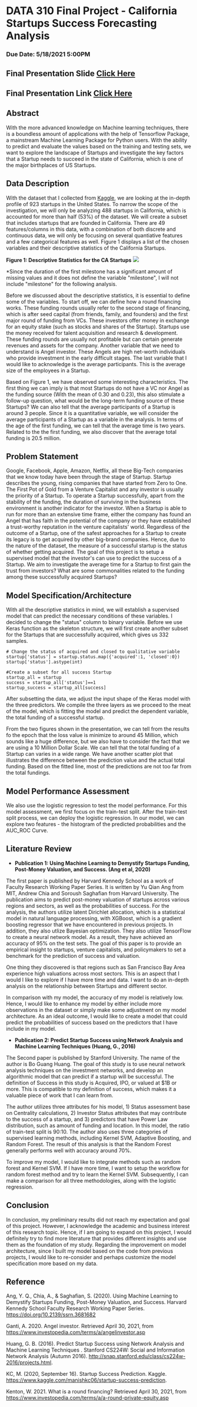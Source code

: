 # DATA 310 Final Project - California Startups Success Forecasting Analysis  
### Due Date: 5/18/2021 5:00PM

## Final Presentation Slide [Click Here](https://docs.google.com/presentation/d/1sZCz2qkfwxofQ5vASabRpsx0R50TtfQO2pVes0UZJL4/edit?usp=sharing)
## Final Presentation Link [Click Here](Final_Presentation.mp4) 


## Abstract 
With the more advanced knowledge on Machine learning techniques, there is a boundless amount of applications with the help of Tensorflow Package, a mainstream Machine Learning Package for Python users. With the ability to predict and evaluate the values based on the training and testing sets, we want to explore the landscape of Startups and investigate the key factors that a Startup needs to succeed in the state of California, which is one of the major birthplaces of US Startups.     

## Data Description
With the dataset that I collected from [Kaggle](https://www.kaggle.com/manishkc06/startup-success-prediction), we are looking at the in-depth profile of 923 startups in the United States. To narrow the scope of the investigation, we will only be analyzing 488 startups in California, which is accounted for more than half (53%) of the dataset. We will create a subset that includes startups that are founded in California. There are 49 features/columns in this data, with a combination of both discrete and continuous data, we will only be focusing on several quantiative features and a few categorical features as well. Figure 1 displays a list of the chosen variables and their descriptive statistics of the California Startups. 

**Figure 1: Descriptive Statistics for the CA Startups**
<img src="./descriptive_stats.PNG" />

*Since the duration of the first milestone has a significant amount of missing values and it does not define the variable "milestone", I will not include "milestone" for the following analysis.  

Before we discussed about the descriptive statistics, it is essential to define some of the variables. To start off, we can define how a round financing works. These funding rounds usually refer to the second stage of financing, which is after seed capital (from friends, family, and founders) and the first major round of funding from VCs. These investors offer money in exchange for an equity stake (such as stocks and shares of the Startup). Startups use the money received for talent acquisition and research & development. These funding rounds are usually not profitable but can certain generate revenues and assets for the company. Another variable that we need to understand is Angel investor. These Angels are high net-worth individuals who provide investment in the early difficult stages. The last variable that I would like to acknowledge is the average participants. This is the average size of the employees in a Startup.        

Based on Figure 1, we have observed some interesting characteristics. The first thing we can imply is that most Startups do not have a VC nor Angel as the funding source (With the mean of 0.30 and 0.23), this also stimulate a follow-up question, what would be the long-term funding source of these Startups? We can also tell that the average participants of a Startup is around 3 people. Since it is a quantitative variable, we will consider the average participants of a Startup as a variable in the analysis. In terms of the age of the first funding, we can tell that the average time is two years. Related to the the first funding, we also discover that the average total funding is 20.5 million. 


## Problem Statement 
Google, Facebook, Apple, Amazon, Netflix, all these Big-Tech companies that we know today have been through the stage of Startup. Startup describes the young, rising companies that have started from Zero to One. The First Pot of Gold from a Venture Capitalist and any investor is usually the priority of a Startup. To operate a Startup successfully, apart from the stability of the funding, the duration of surviving in the business environment is another indicator for the investor. When a Startup is able to run for more than an extensive time frame, either the company has found an Angel that has faith in the potential of the company or they have established a trust-worthy reputation in the venture capitalists' world. Regardless of the outcome of a Startup, one of the safest approaches for a Startup to create its legacy is to get acquired by other big-brand companies. Hence, due to the nature of the dataset, the measure of a successful startup is the status of whether getting acquired. The goal of this project is to setup a supervised model that the investor's can use to predict the success of a Startup. We aim to investigate the average time for a Startup to first gain the trust from investors?  What are some commonalities related to the funding among these successfully acquired Startups? 

## Model Specification/Architecture

With all the descriptive statistics in mind, we will establish a supervised model that can predict the necessary conditions of these variables. I decided to change the "status" column to binary variable. Before we use Keras function as the skeleton structure, we will first create another subset for the Startups that are successfully acquired, which gives us 332 samples.

```
# Change the status of acquired and closed to qualitative variable
startup['status'] = startup.status.map({'acquired':1, 'closed':0})
startup['status'].astype(int)

#Create a subset for all success Startup
startup_all = startup
success = startup_all['status']==1
startup_success = startup_all[success]
```
After subsetting the data, we adjust the input shape of the Keras model with the three predictors. We compile the three layers as we proceed to the meat of the model, which is fitting the model and predict the dependent variable, the total funding of a successful startup.  

From the two figures shown in the presentation, we can tell from the results fo the epoch that the loss value is minimize to around 45 Million, which sounds like a huge difference, but we also have to consider the fact that we are using a 10 Million Dollar Scale. We can tell that the total funding of a Startup can varies in a wide range. We have another scatter plot that illustrates the difference between the prediction value and the actual total funding. Based on the fitted line, most of the predictions are not too far from the total fundings. 

## Model Performance Assessment 
We also use the logistic regression to test the model performance. For this model assessment, we first focus on the train-test split. After the train-test split process, we can deploy the logistic regression. In our model, we can explore two features - the histogram of the predicted probabilities and the AUC_ROC Curve.   


## Literature Review 
- **Publication 1: Using Machine Learning to Demystify Startups Funding, Post-Money Valuation, and Success. (Ang et al, 2020)** 

The first paper is published by Harvard Kennedy School as a work of Faculty Research Working Paper Series. It is written by Yu Qian Ang from MIT, Andrew Chia and Soroush Saghafian from Harvard University. The publication aims to predict post-money valuation of startups across various regions and sectors, as well as the probabilities of success. For the analysis, the authors utilize latent Dirichlet allocation, which is a statistical model in natural language processing, with XGBoost, which is a gradient boosting regressor that we have encountered in previous projects. In addition, they also utlize Bayesian optimization. They also utilize TensorFlow to create a neural network model. As a result, they have achieved an accuracy of 95% on the test sets. The goal of this paper is to provide an empirical insight to startups, venture capitalists, and policymakers to set a benchmark for the prediction of success and valuation. 

One thing they discovered is that regions such as San Francisco Bay Area experience high valuations across most sectors. This is an aspect that I would l like to explore if I have more time and data. I want to do an in-depth analysis on the relationship between Startups and different sector. 

In comparison with my model, the accuracy of my model is relatively low. Hence, I would like to enhance my model by either include more observations in the dataset or simply make some adjustment on my model architecture. As an ideal outcome, I would like to create a model that could predict the probabilities of success based on the predictors that I have include in my model. 

- **Publication 2: Predict Startup Success using Network Analysis and Machine Learning Techniques (Huang, G., 2016)** 

The Second paper is published by Stanford University. The name of the author is Bo Guang Huang. The goal of this study is to use neural network analysis techniques on the investment networks, and develop an algorithmic model that can predict if a startup will be successful. The definition of Success in this study is Acquired, IPO, or valued at $1B or more. This is compatible to my definition of success, which makes it a valuable piece of work that I can learn from. 

The author utilizes three attributes for his model, 1) Status assessment base on Centrality calculations, 2) Investor Status attributes that may contribute to the success of a startup, and 3) 
predictors that have Power Law distribution, such as amount of funding and location. In this model, the ratio of train-test split is 90:10. The author also uses three categories of supervised learning methods, including Kernel SVM, Adaptive Boosting, and Random Forest. The result of this analysis is that the Random Forest generally performs well with accuracy around 70%. 

To improve my model, I would like to integrate methods such as random forest and Kernel SVM. If I have more time, I want to setup the workflow for random forest method and try to learn the Kernel SVM. Subsequently, I can make a comparison for all three methodologies, along with the logistic regression.  

## Conclusion
In conclusion, my preliminary results did not reach my expectation and goal of this project. However, I acknowledge the academic and business interest of this research topic. Hence, if I am going to expand on this project, I would definitely try to find more literature that provides different insights and use them as the foundation of my study. Regarding the improvement on model architecture, since I built my model based on the code from previous projects, I would like to re-consider and perhaps customize the model specification more based on my data. 

## Reference
Ang, Y. Q., Chia, A., &amp; Saghafian, S. (2020). Using Machine Learning to Demystify Startups Funding, Post-Money Valuation, and Success. Harvard Kennedy School Faculty Research Working Paper Series. https://doi.org/10.2139/ssrn.3681682 

Ganti, A. 2020. Angel investor. Retrieved April 30, 2021, from https://www.investopedia.com/terms/a/angelinvestor.asp <br/>

Huang, G. B. (2016). Predict Startup Success using Network Analysis and Machine Learning Techniques . Stanford CS224W: Social and Information Network Analysis (Autumn 2016). http://snap.stanford.edu/class/cs224w-2016/projects.html. 

KC, M. (2020, September 16). Startup Success Prediction. Kaggle. https://www.kaggle.com/manishkc06/startup-success-prediction. 

Kenton, W. 2021. What is a round financing? Retrieved April 30, 2021, from https://www.investopedia.com/terms/a/a-round-private-equity.asp
